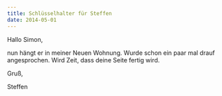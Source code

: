 ```yaml
---
title: Schlüsselhalter für Steffen
date: 2014-05-01
---
```


Hallo Simon,

nun hängt er in meiner Neuen Wohnung. Wurde schon ein paar mal drauf angesprochen. Wird Zeit, dass deine Seite fertig wird.

Gruß,

Steffen